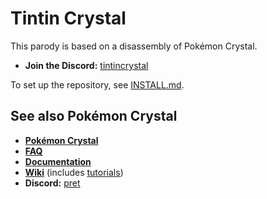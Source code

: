 # Tintin Crystal 

This parody is based on a disassembly of Pokémon Crystal.
- **Join the Discord:** [tintincrystal][discordtintincrystal]

To set up the repository, see [INSTALL.md](INSTALL.md).

## See also Pokémon Crystal

- [**Pokémon Crystal**][pokecrystal]
- [**FAQ**](FAQ.md)
- [**Documentation**][docs]
- [**Wiki**][wiki] (includes [tutorials][tutorials])
- **Discord:** [pret][discord]


[discordtintincrystal]: https://discord.gg/Acqf3fSF

[pokecrystal]: https://github.com/pret/pokecrystal
[docs]: https://pret.github.io/pokecrystal/
[wiki]: https://github.com/pret/pokecrystal/wiki
[tutorials]: https://github.com/pret/pokecrystal/wiki/Tutorials
[discord]: https://discord.gg/d5dubZ3
[irc]: https://kiwiirc.com/client/irc.freenode.net/?#pret


